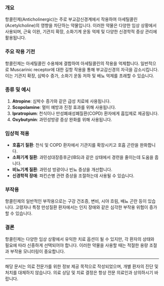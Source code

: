 
### 개요
항콜린제(Anticholinergic)는 주로 부교감신경계에서 작용하여 아세틸콜린(Acetylcholine)의 영향을 차단하는 약물입니다. 이러한 약물은 다양한 임상 상황에서 사용되며, 근육 이완, 기관지 확장, 소화기계 운동 억제 및 다양한 신경학적 증상 관리에 활용됩니다.

### 주요 작용 기전
항콜린제는 아세틸콜린 수용체에 결합하여 아세틸콜린의 작용을 억제합니다. 일반적으로 Muscarinic receptor에 대한 길항 작용을 통해 부교감신경의 자극을 감소시킵니다. 이는 기관지 확장, 심박수 증가, 소화기 운동 저하 및 배뇨 억제를 초래할 수 있습니다.

### 종류 및 예시
1. **Atropine**: 심박수 증가와 같은 급성 치료에 사용됩니다.
2. **Scopolamine**: 멀미 예방과 진정 효과를 위해 사용됩니다.
3. **Ipratropium**: 천식이나 만성폐쇄성폐질환(COPD) 환자에게 흡입제로 제공됩니다.
4. **Oxybutynin**: 과민성방광 증상 완화를 위해 사용됩니다.

### 임상적 적용
- **호흡기 질환**: 천식 및 COPD 환자에서 기관지를 확장시키고 호흡 곤란을 완화합니다.
- **소화기계 질환**: 과민성대장증후군(IBS)과 같은 상태에서 경련을 줄이는데 도움을 줍니다.
- **비뇨기계 질환**: 과민성 방광이나 빈뇨 증상을 개선합니다.
- **신경학적 장애**: 파킨슨병 관련 증상을 조절하는데 사용될 수 있습니다.

### 부작용
항콜린제의 일반적인 부작용으로는 구강 건조증, 변비, 시야 흐림, 배뇨 곤란 등이 있습니다. 고령자나 특정 만성질환 환자에서는 인지 장애와 같은 심각한 부작용 위험이 증가할 수 있습니다.

### 결론
항콜린제는 다양한 임상 상황에서 유익한 치료 옵션이 될 수 있지만, 각 환자의 상태와 필요에 따라 신중하게 선택되어야 합니다. 이러한 약물을 사용할 때는 적절한 용량 조절과 부작용 모니터링이 중요합니다.

---

해당 문서는 의료 전문가를 위한 정보 제공 목적으로 작성되었으며, 개별 환자의 진단 및 처치를 대체하지 않습니다. 의료 상담 및 치료 결정은 항상 전문 의료인과 상의하시기 바랍니다.